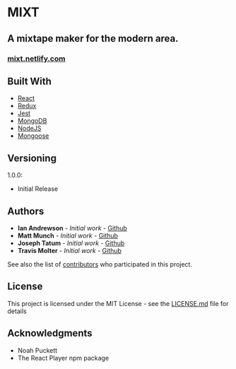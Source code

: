 # MIXT

## A mixtape maker for the modern area.

### [mixt.netlify.com](https://mixt.netlify.com/)

## Built With

* [React](https://reactjs.org/)
* [Redux](https://redux.js.org/)
* [Jest](https://jestjs.io/)
* [MongoDB](https://www.mongodb.com/)
* [NodeJS](https://nodejs.org/)
* [Mongoose](https://mongoosejs.com/)

## Versioning

1.0.0:
  - Initial Release

## Authors

* **Ian Andrewson** - *Initial work* - [Github](https://github.com/ianandrewson)
* **Matt Munch** - *Initial work* - [Github](https://github.com/Mattmunch)
* **Joseph Tatum** - *Initial work* - [Github](https://github.com/josephtatum)
* **Travis Molter** - *Initial work* - [Github](https://github.com/treem0)

See also the list of [contributors](https://github.com/your/project/contributors) who participated in this project.

## License

This project is licensed under the MIT License - see the [LICENSE.md](LICENSE.md) file for details

## Acknowledgments

* Noah Puckett
* The React Player npm package